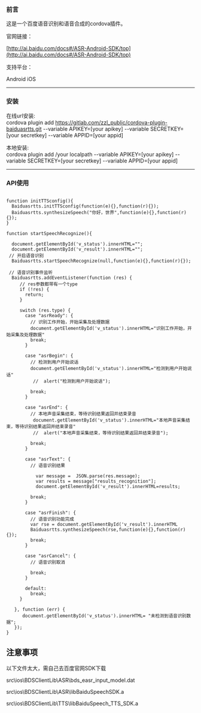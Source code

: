 ###  前言
这是一个百度语音识别和语音合成的cordova插件。 

 
官网链接：  

[http://ai.baidu.com/docs#/ASR-Android-SDK/top](http://ai.baidu.com/docs#/ASR-Android-SDK/top)
 

    
       
       
 
 
支持平台： 

Android
iOS

---
### 安装

在线url安装:  
cordova plugin add
https://gitlab.com/zzl_public/cordova-plugin-baiduasrtts.git --variable APIKEY=[your apikey] --variable SECRETKEY=[your secretkey] --variable APPID=[your appid]

本地安装:  
cordova plugin add /your localpath --variable APIKEY=[your apikey] --variable SECRETKEY=[your secretkey] --variable APPID=[your appid]

---

### API使用 

 
```

function initTTSconfig(){
  Baiduasrtts.initTTSconfig(function(e){},function(r){});
  Baiduasrtts.synthesizeSpeech("你好，世界",function(e){},function(r){});
}

function startSpeechRecognize(){

  document.getElementById('v_status').innerHTML="";
  document.getElementById('v_result').innerHTML="";
 // 开启语音识别
  Baiduasrtts.startSpeechRecognize(null,function(e){},function(r){});

 // 语音识别事件监听
  Baiduasrtts.addEventListener(function (res) {
     // res参数都带有一个type
     if (!res) {
       return;
     }

     switch (res.type) {
       case "asrReady": {
         // 识别工作开始，开始采集及处理数据
         document.getElementById('v_status').innerHTML="识别工作开始，开始采集及处理数据"
         break;
       }

       case "asrBegin": {
         // 检测到用户开始说话
         document.getElementById('v_status').innerHTML="检测到用户开始说话"
          //  alert("检测到用户开始说话");

         break;
       }

       case "asrEnd": {
         // 本地声音采集结束，等待识别结果返回并结束录音
          document.getElementById('v_status').innerHTML="本地声音采集结束，等待识别结果返回并结束录音"
          //  alert("本地声音采集结束，等待识别结果返回并结束录音");

         break;
       }

       case "asrText": {
         // 语音识别结果

           var message =  JSON.parse(res.message);
           var results = message["results_recognition"];
           document.getElementById('v_result').innerHTML=results;

         break;
       }

       case "asrFinish": {
         // 语音识别功能完成
         var rse = document.getElementById('v_result').innerHTML
         Baiduasrtts.synthesizeSpeech(rse,function(e){},function(r){});
         break;
       }

       case "asrCancel": {
         // 语音识别取消

         break;
       }

       default:
         break;
     }

   }, function (err) {
      document.getElementById('v_status').innerHTML= "未检测到语音识别数据";
   });
}
```


## 注意事项
以下文件太大，需自己去百度官网SDK下载

src\ios\BDSClientLib\ASR\bds_easr_input_model.dat

src\ios\BDSClientLib\ASR\libBaiduSpeechSDK.a
 

src\ios\BDSClientLib\TTS\libBaiduSpeech_TTS_SDK.a
